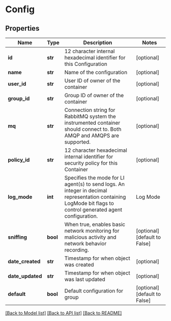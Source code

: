 # Config

## Properties
Name | Type | Description | Notes
------------ | ------------- | ------------- | -------------
**id** | **str** | 12 character internal hexadecimal identifier for this Configuration | [optional] 
**name** | **str** | Name of the configuration | [optional] 
**user_id** | **str** | User ID of owner of the container | [optional] 
**group_id** | **str** | Group ID of owner of the container | [optional] 
**mq** | **str** | Connection string for RabbitMQ system the instrumented container should connect to. Both AMQP and AMQPS are supported. | [optional] 
**policy_id** | **str** | 12 character hexadecimal internal identifier for security policy for this Container | [optional] 
**log_mode** | **int** | Specifies the mode for LI agent(s) to send logs. An integer in decimal representation containing LogMode bit flags to control generated agent configuration.  | Log Mode        | Value | Value Hexadecimal | |-----------------|-------|-------------------| | None            | 0     | 0x0| | PolicyAlert     | 1     | 0x1| | PolicyDeny      | 2     | 0x2| | PolicyAlertDeny | 3     | 0x3 (PolicyAlert \\| PolicyDeny)| | PolicyAllow     | 4     | 0x4| | PolicyAll       | 7     | 0x7 (PolicyAlert \\| PolicyDeny \\| PolicyAllow)| | Behavior        | 8     | 0x8   | | All             | 15    | 0xf (PolicyAll \\| Behavior)|  | [optional] 
**sniffing** | **bool** | When true, enables basic network monitoring for malicious activity and network behavior recording. | [optional] [default to False]
**date_created** | **str** | Timestamp for when object was created | [optional] 
**date_updated** | **str** | Timestamp for when object was last updated | [optional] 
**default** | **bool** | Default configuration for group | [optional] [default to False]

[[Back to Model list]](../README.md#documentation-for-models) [[Back to API list]](../README.md#documentation-for-api-endpoints) [[Back to README]](../README.md)


